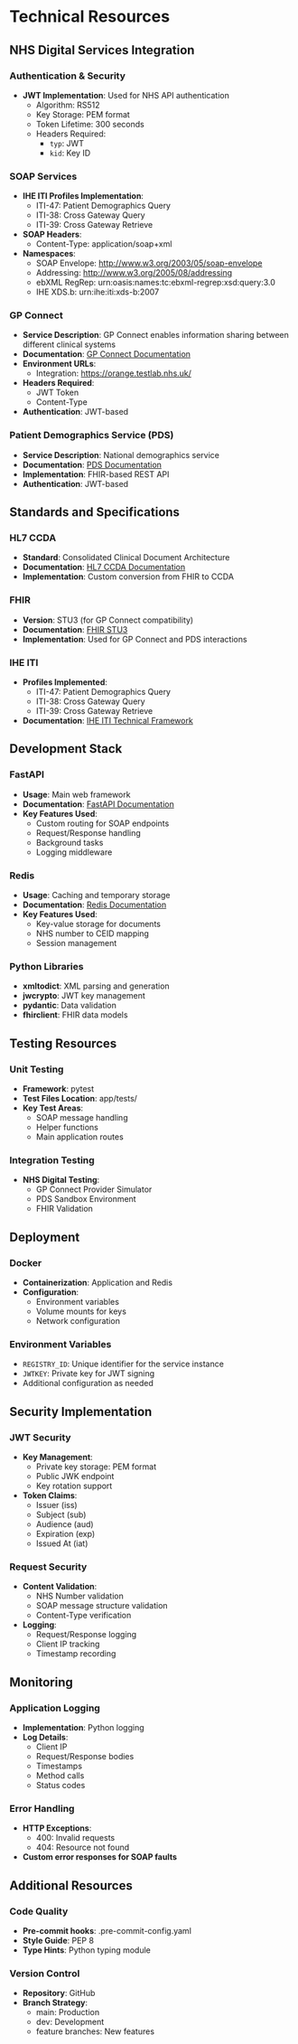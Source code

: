 # Technical Resources

## NHS Digital Services Integration

### Authentication & Security
- **JWT Implementation**: Used for NHS API authentication
  - Algorithm: RS512
  - Key Storage: PEM format
  - Token Lifetime: 300 seconds
  - Headers Required:
    - `typ`: JWT
    - `kid`: Key ID

### SOAP Services
- **IHE ITI Profiles Implementation**:
  - ITI-47: Patient Demographics Query
  - ITI-38: Cross Gateway Query
  - ITI-39: Cross Gateway Retrieve
- **SOAP Headers**:
  - Content-Type: application/soap+xml
- **Namespaces**:
  - SOAP Envelope: http://www.w3.org/2003/05/soap-envelope
  - Addressing: http://www.w3.org/2005/08/addressing
  - ebXML RegRep: urn:oasis:names:tc:ebxml-regrep:xsd:query:3.0
  - IHE XDS.b: urn:ihe:iti:xds-b:2007

### GP Connect
- **Service Description**: GP Connect enables information sharing between different clinical systems
- **Documentation**: [GP Connect Documentation](https://digital.nhs.uk/developer/api-catalogue/gp-connect)
- **Environment URLs**:
  - Integration: https://orange.testlab.nhs.uk/
- **Headers Required**:
  - JWT Token
  - Content-Type
- **Authentication**: JWT-based

### Patient Demographics Service (PDS)
- **Service Description**: National demographics service
- **Documentation**: [PDS Documentation](https://digital.nhs.uk/developer/api-catalogue/personal-demographics-service-fhir)
- **Implementation**: FHIR-based REST API
- **Authentication**: JWT-based

## Standards and Specifications

### HL7 CCDA
- **Standard**: Consolidated Clinical Document Architecture
- **Documentation**: [HL7 CCDA Documentation](http://www.hl7.org/implement/standards/product_brief.cfm?product_id=492)
- **Implementation**: Custom conversion from FHIR to CCDA

### FHIR
- **Version**: STU3 (for GP Connect compatibility)
- **Documentation**: [FHIR STU3](http://hl7.org/fhir/STU3/)
- **Implementation**: Used for GP Connect and PDS interactions

### IHE ITI
- **Profiles Implemented**:
  - ITI-47: Patient Demographics Query
  - ITI-38: Cross Gateway Query
  - ITI-39: Cross Gateway Retrieve
- **Documentation**: [IHE ITI Technical Framework](https://www.ihe.net/resources/technical_frameworks/#IT)

## Development Stack

### FastAPI
- **Usage**: Main web framework
- **Documentation**: [FastAPI Documentation](https://fastapi.tiangolo.com/)
- **Key Features Used**:
  - Custom routing for SOAP endpoints
  - Request/Response handling
  - Background tasks
  - Logging middleware

### Redis
- **Usage**: Caching and temporary storage
- **Documentation**: [Redis Documentation](https://redis.io/documentation)
- **Key Features Used**:
  - Key-value storage for documents
  - NHS number to CEID mapping
  - Session management

### Python Libraries
- **xmltodict**: XML parsing and generation
- **jwcrypto**: JWT key management
- **pydantic**: Data validation
- **fhirclient**: FHIR data models

## Testing Resources

### Unit Testing
- **Framework**: pytest
- **Test Files Location**: app/tests/
- **Key Test Areas**:
  - SOAP message handling
  - Helper functions
  - Main application routes

### Integration Testing
- **NHS Digital Testing**:
  - GP Connect Provider Simulator
  - PDS Sandbox Environment
  - FHIR Validation

## Deployment

### Docker
- **Containerization**: Application and Redis
- **Configuration**:
  - Environment variables
  - Volume mounts for keys
  - Network configuration

### Environment Variables
- `REGISTRY_ID`: Unique identifier for the service instance
- `JWTKEY`: Private key for JWT signing
- Additional configuration as needed

## Security Implementation

### JWT Security
- **Key Management**:
  - Private key storage: PEM format
  - Public JWK endpoint
  - Key rotation support
- **Token Claims**:
  - Issuer (iss)
  - Subject (sub)
  - Audience (aud)
  - Expiration (exp)
  - Issued At (iat)

### Request Security
- **Content Validation**:
  - NHS Number validation
  - SOAP message structure validation
  - Content-Type verification
- **Logging**:
  - Request/Response logging
  - Client IP tracking
  - Timestamp recording

## Monitoring

### Application Logging
- **Implementation**: Python logging
- **Log Details**:
  - Client IP
  - Request/Response bodies
  - Timestamps
  - Method calls
  - Status codes

### Error Handling
- **HTTP Exceptions**:
  - 400: Invalid requests
  - 404: Resource not found
- **Custom error responses for SOAP faults**

## Additional Resources

### Code Quality
- **Pre-commit hooks**: .pre-commit-config.yaml
- **Style Guide**: PEP 8
- **Type Hints**: Python typing module

### Version Control
- **Repository**: GitHub
- **Branch Strategy**:
  - main: Production
  - dev: Development
  - feature branches: New features
